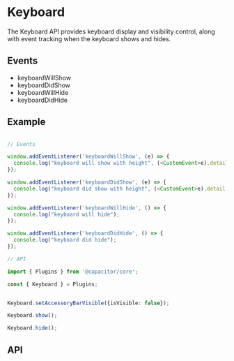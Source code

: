 <plugin-platforms platforms="ios,android"></plugin-platforms>

# Keyboard

The Keyboard API provides keyboard display and visibility control, along with event tracking when the keyboard shows and hides.

<plugin-api index="true" name="keyboard"></plugin-api>


## Events

* keyboardWillShow
* keyboardDidShow
* keyboardWillHide
* keyboardDidHide

## Example

```typescript

// Events

window.addEventListener('keyboardWillShow', (e) => {
  console.log("keyboard will show with height", (<CustomEvent>e).detail.keyboardHeight);
});

window.addEventListener('keyboardDidShow', (e) => {
  console.log("keyboard did show with height", (<CustomEvent>e).detail.keyboardHeight);
});

window.addEventListener('keyboardWillHide', () => {
  console.log("keyboard will hide");
});

window.addEventListener('keyboardDidHide', () => {
  console.log("keyboard did hide");
});

// API

import { Plugins } from '@capacitor/core';

const { Keyboard } = Plugins;


Keyboard.setAccessoryBarVisible({isVisible: false});

Keyboard.show();

Keyboard.hide();

```

## API

<plugin-api name="keyboard"></plugin-api>